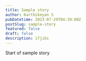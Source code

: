 ```yaml
---
title: Sample story
author: Karthikeyan S
pubDatetime: 2023-07-29T04:39:00Z
postSlug: sample-story
featured: false
draft: false
description: ifjibs
---
```


Start of sample story
